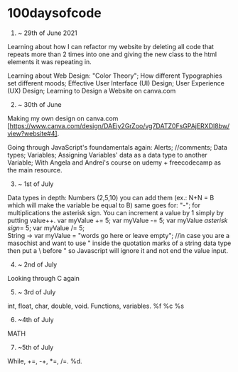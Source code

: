 # 100daysofcode


1. ~ 29th of June 2021

Learning about how I can refactor my website by deleting all code that repeats more than 2 times into one and giving the new class to the html elements it was repeating in.

Learning about Web Design: "Color Theory"; How different Typographies set different moods; Effective User Interface (UI) Design; User Experience (UX) Design; Learning to Design a Website on canva.com

2. ~ 30th of June 

Making my own design on canva.com [https://www.canva.com/design/DAEiy2GrZoo/vg7DATZ0FsGPAjERXDl8bw/view?website#4].

Going through JavaScript's foundamentals again: Alerts; //comments; Data types; Variables; Assigning Variables' data as a data type to another Variable;
With Angela and Andrei's course on udemy + freecodecamp as the main resource.


3. ~ 1st of July

Data types in depth:
Numbers (2,5,10) you can add them (ex.: N+N = B which will make the variable be equal to B) same goes for: "-"; for multiplications the asterisk sign.
You can increment a value by 1 simply by putting value++. 
var myValue += 5;       var myValue -= 5;       var myValue *asterisk sign*= 5;       var myValue /= 5;    
String -> var myValue = "words go here or leave empty";   //in case you are a masochist and want to use " inside the quotation marks of a string data type then put a \ before " so Javascript will ignore it and not end the value input.  


4. ~ 2nd of July

Looking through C again


5. ~ 3rd of July

int, float, char, double, void. Functions, variables. %f %c %s


6. ~4th of July

MATH

7. ~5th of July

While, +=, -+, *=, /=. %d.

